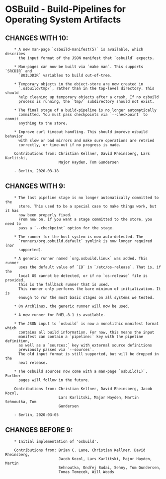 # OSBuild - Build-Pipelines for Operating System Artifacts

## CHANGES WITH 10:

        * A new man-page `osbuild-manifest(5)` is available, which describes
          the input format of the JSON manifest that `osbuild` expects.

        * Man-pages can now be built via `make man`. This supports `SRCDIR` and
          `BUILDDIR` variables to build out-of-tree.

        * Temporary objects in the object-store are now created in
          `.osbuild/tmp/`, rather than in the top-level directory. This should
          help cleaning up temporary objects after a crash. If no osbuild
          process is running, the `tmp/` subdirectory should not exist.

        * The final stage of a build-pipeline is no longer automatically
          committed. You must pass checkpoints via `--checkpoint` to commit
          anything to the store.

        * Improve curl timeout handling. This should improve osbuild behavior
          with slow or bad mirrors and make sure operations are retried
          correctly, or time-out if no progress is made.

        Contributions from: Christian Kellner, David Rheinsberg, Lars Karlitski,
                            Major Hayden, Tom Gundersen

        - Berlin, 2020-03-18

## CHANGES WITH 9:

        * The last pipeline stage is no longer automatically committed to the
          store. This used to be a special case to make things work, but it has
          now been properly fixed.
          From now on, if you want a stage committed to the store, you need to
          pass a `--checkpoint` option for the stage.

        * The runner for the host system is now auto-detected. The
          `runners/org.osbuild.default` symlink is now longer required (nor
          supported).

        * A generic runner named `org.osbuild.linux` was added. This runner
          uses the default value of `ID` in `/etc/os-release`. That is, if the
          local OS cannot be detected, or if no `os-release` file is provided,
          this is the fallback runner that is used.
          This runner only performs the bare minimum of initialization. It is
          enough to run the most basic stages on all systems we tested.

        * On Archlinux, the generic runner will now be used.

        * A new runner for RHEL-8.1 is available.

        * The JSON input to `osbuild` is now a monolithic manifest format which
          contains all build information. For now, this means the input
          manifest can contain a `pipeline:` key with the pipeline definition,
          as well as a `sources:` key with external source definitions
          previously passed via `--sources`.
          The old input format is still supported, but will be dropped in the
          next release.

        * The osbuild sources now come with a man-page `osbuild(1)`. Further
          pages will follow in the future.

        Contributions from: Christian Kellner, David Rheinsberg, Jacob Kozol,
                            Lars Karlitski, Major Hayden, Martin Sehnoutka, Tom
                            Gundersen

        - Berlin, 2020-03-05

## CHANGES BEFORE 9:

        * Initial implementation of 'osbuild'.

        Contributions from: Brian C. Lane, Christian Kellner, David Rheinsberg,
                            Jacob Kozol, Lars Karlitski, Major Hayden, Martin
                            Sehnoutka, Ondřej Budai, Sehny, Tom Gundersen,
                            Tomas Tomecek, Will Woods

